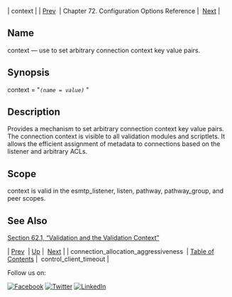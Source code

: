 | context |
| [Prev](conf.ref.connection_allocation_aggressiveness.php)  | Chapter 72. Configuration Options Reference |  [Next](conf.ref.control_client_timeout.php) |

<a name="conf.ref.context"></a>
## Name

context — use to set arbitrary connection context key value pairs.

## Synopsis

context = "*`(name = value)`*          "

<a name="idp24062288"></a>
## Description

Provides a mechanism to set arbitrary connection context key value pairs. The connection context is visible to all validation modules and scriptlets. It allows the efficient assignment of metadata to connections based on the listener and arbitrary ACLs.

<a name="idp24064352"></a>
## Scope

context is valid in the esmtp_listener, listen, pathway, pathway_group, and peer scopes.

<a name="idp24066240"></a>
## See Also

[Section 62.1, “Validation and the Validation Context”](policy.php#policy.validation "62.1. Validation and the Validation Context")

| [Prev](conf.ref.connection_allocation_aggressiveness.php)  | [Up](config.options.ref.php) |  [Next](conf.ref.control_client_timeout.php) |
| connection_allocation_aggressiveness  | [Table of Contents](index.php) |  control_client_timeout |

Follow us on:

[![Facebook](https://support.messagesystems.com/images/icon-facebook.png)](http://www.facebook.com/messagesystems) [![Twitter](https://support.messagesystems.com/images/icon-twitter.png)](http://twitter.com/#!/MessageSystems) [![LinkedIn](https://support.messagesystems.com/images/icon-linkedin.png)](http://www.linkedin.com/company/message-systems)